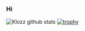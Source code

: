 ### Hi

<!--
**Klozz/klozz** is a ✨ _special_ ✨ repository because its `README.md` (this file) appears on your GitHub profile.

Here are some ideas to get you started:

- 🔭 I’m currently working on ...
- 🌱 I’m currently learning ...
- 👯 I’m looking to collaborate on ...
- 🤔 I’m looking for help with ...
- 💬 Ask me about ...
- 📫 How to reach me: ...
- 😄 Pronouns: ...
- ⚡ Fun fact: ...
-->
![Klozz github stats](https://github-readme-stats.vercel.app/api?username=klozz&show_icons=true&theme=monokai&count_private=true&show_owner=true&include_all_commits=true)
[![trophy](https://github-profile-trophy.vercel.app/?username=klozz&theme=radical&title=MultiLanguage,Organizations,Repositories,Stars,Commit,PullRequest)](https://github.com/klozz/klozz)

